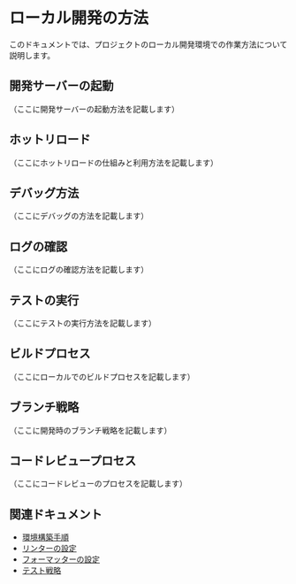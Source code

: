 # ローカル開発の方法

このドキュメントでは、プロジェクトのローカル開発環境での作業方法について説明します。

## 開発サーバーの起動

（ここに開発サーバーの起動方法を記載します）

## ホットリロード

（ここにホットリロードの仕組みと利用方法を記載します）

## デバッグ方法

（ここにデバッグの方法を記載します）

## ログの確認

（ここにログの確認方法を記載します）

## テストの実行

（ここにテストの実行方法を記載します）

## ビルドプロセス

（ここにローカルでのビルドプロセスを記載します）

## ブランチ戦略

（ここに開発時のブランチ戦略を記載します）

## コードレビュープロセス

（ここにコードレビューのプロセスを記載します）

## 関連ドキュメント

- [環境構築手順](./setup.md)
- [リンターの設定](./tools/linter.md)
- [フォーマッターの設定](./tools/formatter.md)
- [テスト戦略](../08_testing/overview.md)
